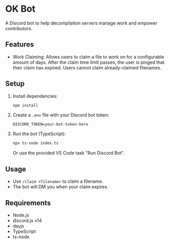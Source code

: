 # OK Bot

A Discord bot to help decompilation servers manage work and empower contributors.

## Features
- Work Claiming: Allows users to claim a file to work on for a configurable amount of days. After the claim time limit passes, the user is pinged that their claim has expired. Users cannot claim already-claimed filenames.

## Setup
1. Install dependencies:
   ```sh
   npm install
   ```
2. Create a `.env` file with your Discord bot token:
   ```env
   DISCORD_TOKEN=your-bot-token-here
   ```
3. Run the bot (TypeScript):
   ```sh
   npx ts-node index.ts
   ```
   Or use the provided VS Code task "Run Discord Bot".

## Usage
- Use `/claim <filename>` to claim a filename.
- The bot will DM you when your claim expires.

## Requirements
- Node.js
- discord.js v14
- dayjs
- TypeScript
- ts-node
